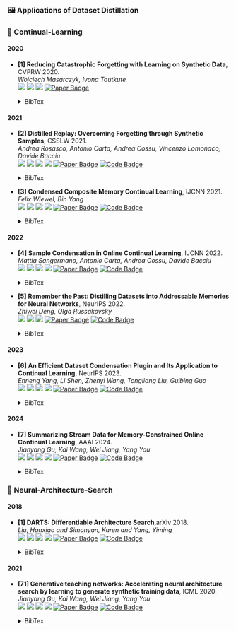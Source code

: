 ### 🖼️ Applications of Dataset Distillation
### 🎯 Continual-Learning

#### 2020
- **[1] Reducing Catastrophic Forgetting with Learning on Synthetic Data**, CVPRW 2020.  
*Wojciech Masarczyk, Ivona Tautkute*  
![](https://img.shields.io/badge/Image_Classification-green) ![](https://img.shields.io/badge/Continual_Learning-red) ![](https://img.shields.io/badge/Dataset_Distillation-orange)
<a href="https://openaccess.thecvf.com/content_CVPRW_2020/papers/w15/Masarczyk_Reducing_Catastrophic_Forgetting_With_Learning_on_Synthetic_Data_CVPRW_2020_paper.pdf"><img src="https://img.shields.io/badge/CVPRW-Paper-%23D2691E" alt="Paper Badge"></a>
    <details> <summary>BibTex</summary>

    ```bibtex
    @inproceedings{masarczyk2020reducing,
      title={Reducing catastrophic forgetting with learning on synthetic data},
      author={Masarczyk, Wojciech and Tautkute, Ivona},
      booktitle={Proceedings of the IEEE/CVF Conference on Computer Vision and Pattern Recognition Workshops},
      year={2020}
    }
    ```

    </details>

#### 2021
- **[2] Distilled Replay: Overcoming Forgetting through Synthetic Samples**, CSSLW 2021.  
*Andrea Rosasco, Antonio Carta, Andrea Cossu, Vincenzo Lomonaco, Davide Bacciu*  
![](https://img.shields.io/badge/DR-blue) ![](https://img.shields.io/badge/Image_Classification-green) ![](https://img.shields.io/badge/Continual_Learning-red) ![](https://img.shields.io/badge/Dataset_Distillation-orange)
<a href="https://link.springer.com/chapter/10.1007/978-3-031-17587-9_8"><img src="https://img.shields.io/badge/CSSLW-Paper-%23D2691E" alt="Paper Badge"></a>
<a href="https://github.com/andrearosasco/DistilledReplay"><img src="https://img.shields.io/badge/GitHub-Code-brightgreen?logo=github" alt="Code Badge"></a>
    <details> <summary>BibTex</summary>

    ```bibtex
    @inproceedings{rosasco2021distilled,
      title={Distilled replay: Overcoming forgetting through synthetic samples},
      author={Rosasco, Andrea and Carta, Antonio and Cossu, Andrea and Lomonaco, Vincenzo and Bacciu, Davide},
      booktitle={International Workshop on Continual Semi-Supervised Learning},
      year={2021}
    }
    ```

    </details>

- **[3] Condensed Composite Memory Continual Learning**, IJCNN 2021.  
*Felix Wiewel, Bin Yang*  
![](https://img.shields.io/badge/CCMCL-blue) ![](https://img.shields.io/badge/Image_Classification-green) ![](https://img.shields.io/badge/Continual_Learning-red) ![](https://img.shields.io/badge/Dataset_Distillation-orange)
<a href="https://ieeexplore.ieee.org/abstract/document/9533491"><img src="https://img.shields.io/badge/IJCNN-Paper-%23D2691E" alt="Paper Badge"></a>
<a href="https://github.com/FelixWiewel/CCMCL"><img src="https://img.shields.io/badge/GitHub-Code-brightgreen?logo=github" alt="Code Badge"></a>
    <details> <summary>BibTex</summary>

    ```bibtex
    @inproceedings{wiewel2021condensed,
      title={Condensed composite memory continual learning},
      author={Wiewel, Felix and Yang, Bin},
      booktitle={2021 International Joint Conference on Neural Networks (IJCNN)},
      year={2021}
    }
    ```

    </details>

#### 2022
- **[4] Sample Condensation in Online Continual Learning**, IJCNN 2022.  
*Mattia Sangermano, Antonio Carta, Andrea Cossu, Davide Bacciu*  
![](https://img.shields.io/badge/OLCGM-blue) ![](https://img.shields.io/badge/Image_Classification-green) ![](https://img.shields.io/badge/Continual_Learning-red) ![](https://img.shields.io/badge/Dataset_Distillation-orange)
<a href="https://ieeexplore.ieee.org/abstract/document/9892299/"><img src="https://img.shields.io/badge/IJCNN-Paper-%23D2691E" alt="Paper Badge"></a>
<a href="https://github.com/MattiaSangermano/OLCGM"><img src="https://img.shields.io/badge/GitHub-Code-brightgreen?logo=github" alt="Code Badge"></a>
    <details> <summary>BibTex</summary>

    ```bibtex
    @inproceedings{sangermano2022sample,
      title={Sample condensation in online continual learning},
      author={Sangermano, Mattia and Carta, Antonio and Cossu, Andrea and Bacciu, Davide},
      booktitle={2022 International Joint Conference on Neural Networks (IJCNN)},
      year={2022}
    }
    ```

    </details>

- **[5] Remember the Past: Distilling Datasets into Addressable Memories for Neural Networks**, NeurIPS 2022.  
*Zhiwei Deng, Olga Russakovsky*  
![](https://img.shields.io/badge/Image_Classification-green) ![](https://img.shields.io/badge/Continual_Learning-red) ![](https://img.shields.io/badge/Dataset_Distillation-orange)
<a href="https://proceedings.neurips.cc/paper_files/paper/2022/hash/de3d2bb604cfc43c81edd2a31b257f03-Abstract-Conference.html"><img src="https://img.shields.io/badge/NeurIPS-Paper-%23D2691E" alt="Paper Badge"></a>
<a href="https://github.com/princetonvisualai/RememberThePast-DatasetDistillation"><img src="https://img.shields.io/badge/GitHub-Code-brightgreen?logo=github" alt="Code Badge"></a>
    <details> <summary>BibTex</summary>

    ```bibtex
    @article{deng2022remember,
      title={Remember the past: Distilling datasets into addressable memories for neural networks},
      author={Deng, Zhiwei and Russakovsky, Olga},
      journal={Advances in Neural Information Processing Systems},
      year={2022}
    }
    ```

    </details>

#### 2023
- **[6] An Efficient Dataset Condensation Plugin and Its Application to Continual Learning**, NeurIPS 2023.  
*Enneng Yang, Li Shen, Zhenyi Wang, Tongliang Liu, Guibing Guo*  
![](https://img.shields.io/badge/LoDM-blue) ![](https://img.shields.io/badge/Image_Classification-green) ![](https://img.shields.io/badge/Continual_Learning-red) ![](https://img.shields.io/badge/Dataset_Distillation-orange)
<a href="https://proceedings.neurips.cc/paper_files/paper/2023/hash/d5f34e7e70d80f5037ab16a48e2d186e-Abstract-Conference.html"><img src="https://img.shields.io/badge/NeurIPS-Paper-%23D2691E" alt="Paper Badge"></a>
<a href="https://github.com/EnnengYang/An-Efficient-Dataset-Condensation-Plugin"><img src="https://img.shields.io/badge/GitHub-Code-brightgreen?logo=github" alt="Code Badge"></a>
    <details> <summary>BibTex</summary>

    ```bibtex
    @article{yang2023efficient,
      title={An efficient dataset condensation plugin and its application to continual learning},
      author={Yang, Enneng and Shen, Li and Wang, Zhenyi and Liu, Tongliang and Guo, Guibing},
      journal={Advances in Neural Information Processing Systems},
      year={2023}
    }
    ```

    </details>

#### 2024
- **[7] Summarizing Stream Data for Memory-Constrained Online Continual Learning**, AAAI 2024.  
*Jianyang Gu, Kai Wang, Wei Jiang, Yang You*  
![](https://img.shields.io/badge/SSD-blue) ![](https://img.shields.io/badge/Image_Classification-green) ![](https://img.shields.io/badge/Continual_Learning-red) ![](https://img.shields.io/badge/Dataset_Distillation-orange)
<a href="https://ojs.aaai.org/index.php/AAAI/article/view/29111"><img src="https://img.shields.io/badge/AAAI-Paper-%23D2691E" alt="Paper Badge"></a>
<a href="https://github.com/vimar-gu/SSD"><img src="https://img.shields.io/badge/GitHub-Code-brightgreen?logo=github" alt="Code Badge"></a>
    <details> <summary>BibTex</summary>

    ```bibtex
    @inproceedings{gu2024summarizing,
      title={Summarizing Stream Data for Memory-Constrained Online Continual Learning},
      author={Gu, Jianyang and Wang, Kai and Jiang, Wei and You, Yang},
      booktitle={Proceedings of the AAAI Conference on Artificial Intelligence},
      year={2024}
    }
    ```

    </details>

### 🎯 Neural-Architecture-Search

#### 2018
- **[1] DARTS: Differentiable Architecture Search**,arXiv 2018.      
*Liu, Hanxiao and Simonyan, Karen and Yang, Yiming*  
![](https://img.shields.io/badge/Darts-blue) ![](https://img.shields.io/badge/Image_Classification-green) ![](https://img.shields.io/badge/Neural_Architecture_Search-red) ![](https://img.shields.io/badge/Dataset_Distillation-orange)
<a href="https://arxiv.org/abs/1806.09055"><img src="https://img.shields.io/badge/AAAI-Paper-%23D2691E" alt="Paper Badge"></a>
<a href="https://github.com/quark0/darts"><img src="https://img.shields.io/badge/GitHub-Code-brightgreen?logo=github" alt="Code Badge"></a>
    <details> <summary>BibTex</summary>

    ```bibtex
    @article{liu2018darts,
      title={DARTS: Differentiable Architecture Search},
      author={Liu, Hanxiao and Simonyan, Karen and Yang, Yiming},
      journal={arXiv preprint arXiv:1806.09055},
      year={2018}
    }
    ```

    </details>

#### 2021
- **[71] Generative teaching networks: Accelerating neural architecture search by learning to generate synthetic training data**, ICML 2020.  
*Jianyang Gu, Kai Wang, Wei Jiang, Yang You*  
![](https://img.shields.io/badge/GTN-blue) ![](https://img.shields.io/badge/Image_Classification-green) ![](https://img.shields.io/badge/Neural_Architecture_Search-red) ![](https://img.shields.io/badge/Dataset_Distillation-orange)
<a href="http://proceedings.mlr.press/v119/such20a/such20a.pdf"><img src="https://img.shields.io/badge/AAAI-Paper-%23D2691E" alt="Paper Badge"></a>
<a href="https://github.com/uber-research/GTN"><img src="https://img.shields.io/badge/GitHub-Code-brightgreen?logo=github" alt="Code Badge"></a>
    <details> <summary>BibTex</summary>

    ```bibtex
    @inproceedings{such2020generative,
      title={Generative teaching networks: Accelerating neural architecture search by learning to generate synthetic training data},
      author={Such, Felipe Petroski and Rawal, Aditya and Lehman, Joel and Stanley, Kenneth and Clune, Jeffrey},
      booktitle={International Conference on Machine Learning},
      pages={9206--9216},
      year={2020},
      organization={PMLR}
    }
    ```

    </details>